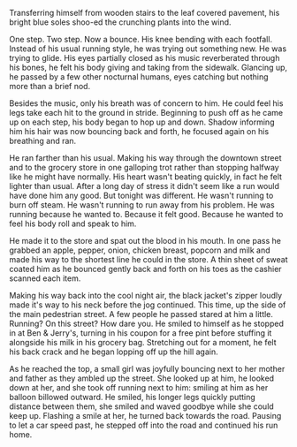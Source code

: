 Transferring himself from wooden stairs to the leaf covered pavement, his bright blue soles shoo-ed the crunching plants into the wind.

One step. Two step. Now a bounce. His knee bending with each footfall. Instead of his usual running style, he was trying out something new. He was trying to glide. His eyes partially closed as his music reverberated through his bones, he felt his body giving and taking from the sidewalk. Glancing up, he passed by a few other nocturnal humans, eyes catching but nothing more than a brief nod.

Besides the music, only his breath was of concern to him. He could feel his legs take each hit to the ground in stride. Beginning to push off as he came up on each step, his body began to hop up and down. Shadow informing him his hair was now bouncing back and forth, he focused again on his breathing and ran.

He ran farther than his usual. Making his way through the downtown street and to the grocery store in one galloping trot rather than stopping halfway like he might have normally. His heart wasn't beating quickly, in fact he felt lighter than usual. After a long day of stress it didn't seem like a run would have done him any good. But tonight was different. He wasn't running to burn off steam. He wasn't running to run away from his problem. He was running because he wanted to. Because it felt good. Because he wanted to feel his body roll and speak to him.

He made it to the store and spat out the blood in his mouth. In one pass he grabbed an apple, pepper, onion, chicken breast, popcorn and milk and made his way to the shortest line he could in the store. A thin sheet of sweat coated him as he bounced gently back and forth on his toes as the cashier scanned each item.

Making his way back into the cool night air, the black jacket's zipper loudly made it's way to his neck before the jog continued. This time, up the side of the main pedestrian street. A few people he passed stared at him a little. Running? On this street? How dare you. He smiled to himself as he stopped in at Ben & Jerry's, turning in his coupon for a free pint before stuffing it alongside his milk in his grocery bag. Stretching out for a moment, he felt his back crack and he began lopping off up the hill again.

As he reached the top, a small girl was joyfully bouncing next to her mother and father as they ambled up the street. She looked up at him, he looked down at her, and she took off running next to him: smiling at him as her balloon billowed outward. He smiled, his longer legs quickly putting distance between them, she smiled and waved goodbye while she could keep up. Flashing a smile at her, he turned back towards the road. Pausing to let a car speed past, he stepped off into the road and continued his run home.